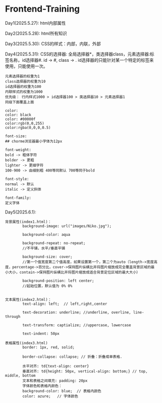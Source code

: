 # Frontend-Training


Day1(2025.5.27): html内部属性


Day2(2025.5.28): html所有知识


Day3(2025.5.30): CSS的样式：内部，内联，外部


Day4(2025.5.31): 
	CSS的选择器: 全局选择器*，类选择器class，元素选择器:标签名称，id选择器#. id -> #, class -> . id选择器的只能针对某一个特定的标签来使用，只能使用一次。

	元素选择器的权重为1
	class选择器的权重为10
	id选择器的权重为100
	内联样式的权重为1000
	优先级： 行内样式1000 > id选择器100 > 类选择器10 > 元素选择器1
	同级下面覆盖上面

	color:
	color: black
	color: #00000f
	color:rgb(0,0,255)
	color:rgba(0,0,0,0.5)

	font-size:
	## chorme浏览器最小字体为12px

	font-weight:
	bold -> 粗体字符
	bolder -> 更粗
	lighter -> 更细字符
	100-900 -> 由细到粗 400等同默认 700等同于bold

	font-style:
	normal -> 默认
	italic -> 定义斜体

	font-family:
	定义字体

Day5(2025.6.1):

	背景属性(index1.html)：
			background-image: url("images/Niko.jpg");

			background-color: aqua

			background-repeat: no-repeat; 
			//不平铺，水平/垂直平铺

			background-size: cover;  
			//第一个值宽度第二个值高度，如果设置第一个，第二个为auto（length->宽度高度，percentage->百分比，cover->保持图片纵横比并将图片缩放成完全覆盖背景区域的最小大小，contain->保持图片纵横比并将图片缩放成适合背景定位区域的最大大小）

			background-position: left center; 
			//起始位置，默认值为 0% 0%


	文本属性(index2.html)：
			text-align: left;  // left,right,center

			text-decoration: underline;	//underline, overline, line-through

			text-transform: captialize; //uppercase, lowercase

			text-indent: 50px

	表格属性(index3.html)
			border: 1px, red, solid;

			border-collapse: collapse; // 折叠：折叠成单表格.

			水平对齐: td{text-align: center}
			垂直对齐: td{height: 50px, vertical-align: bottom;} // top, middle, bottom
			文本和表格之间填充: padding: 20px
			字体颜色和表格内颜色：			
			background-color: blue;  // 表格内颜色
			color: azure;	// 字体颜色
